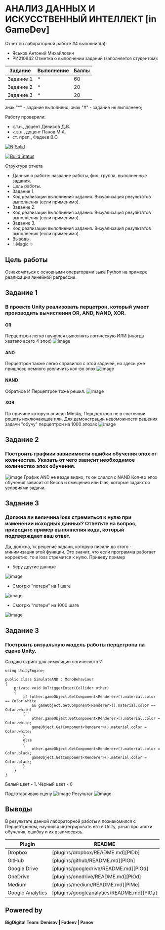 # АНАЛИЗ ДАННЫХ И ИСКУССТВЕННЫЙ ИНТЕЛЛЕКТ [in GameDev]
Отчет по лабораторной работе #4 выполнил(а):
- Яськов Антоний Михайлович
- РИ210942
Отметка о выполнении заданий (заполняется студентом):

| Задание | Выполнение | Баллы |
| ------ | ------ | ------ |
| Задание 1 | * | 60 |
| Задание 2 | * | 20 |
| Задание 3 | * | 20 |

знак "*" - задание выполнено; знак "#" - задание не выполнено;

Работу проверили:
- к.т.н., доцент Денисов Д.В.
- к.э.н., доцент Панов М.А.
- ст. преп., Фадеев В.О.

[![N|Solid](https://cldup.com/dTxpPi9lDf.thumb.png)](https://nodesource.com/products/nsolid)

[![Build Status](https://travis-ci.org/joemccann/dillinger.svg?branch=master)](https://travis-ci.org/joemccann/dillinger)

Структура отчета

- Данные о работе: название работы, фио, группа, выполненные задания.
- Цель работы.
- Задание 1.
- Код реализации выполнения задания. Визуализация результатов выполнения (если применимо).
- Задание 2.
- Код реализации выполнения задания. Визуализация результатов выполнения (если применимо).
- Задание 3.
- Код реализации выполнения задания. Визуализация результатов выполнения (если применимо).
- Выводы.
- ✨Magic ✨

## Цель работы
Ознакомиться с основными операторами зыка Python на примере реализации линейной регрессии.


## Задание 1
### В проекте Unity реализовать перцетрон, который умеет производить вычисления OR, AND, NAND, XOR.
#### OR
Перцептрон легко научился выполнять логическую ИЛИ (иногда хватало всего 4 эпох)
![image](https://user-images.githubusercontent.com/70794890/204290361-cf7fc0ab-7709-4030-bd4a-6613ff013fd6.png)
#### AND
Перцептрон также легко справился с этой задачей, но здесь уже пришлось немного увеличить кол-во эпох
![image](https://user-images.githubusercontent.com/70794890/204290608-3ba186d5-8a41-4098-8ca7-90e9a04ab11e.png)
#### NAND
Обратное И Перцептрон тоже решил.
![image](https://user-images.githubusercontent.com/70794890/204291259-29e31355-f5f9-479e-935d-dbeab904bdff.png)
#### XOR
По причине которую описал Minsky, Перцпептрон не в состоянии решить исключающее или. Для демонстрации невоможности решения задачи "обучу" перцептрон на 1000 эпохах
![image](https://user-images.githubusercontent.com/70794890/204292385-3d0bd31c-b30f-460a-bb0c-bc4720766ab1.png)



## Задание 2
### Построить графики зависимости ошибки обучения эпох от количества. Указать от чего зависит необходимое количество эпох обучения.
![image](https://user-images.githubusercontent.com/70794890/204296929-69a12703-5fb3-4c2b-9b87-75e17dde31e9.png)
График AND не везде видно, тк он слился с NAND
Кол-во эпох обучения зависит от Весов и смещения или bias, которые задаются условиями задачи.



## Задание 3
### Должна ли величина loss стремиться к нулю при изменении исходных данных? Ответьте на вопрос, приведите пример выполнения кода, который подтверждает ваш ответ.

Да, должна, тк решение задачи, которую писали до этого - минимизация этой функции. Это значит, что если программа работает корректно, то и loss стремится к нулю.
Приведу пример
- Беру другие данные 

![image](https://user-images.githubusercontent.com/70794890/190989316-311d9950-66aa-4d19-b204-ab5a5f829233.png)
- Смотрю "потери" на 1 шаге 

![image](https://user-images.githubusercontent.com/70794890/190989369-6f26e787-f827-4c28-888e-a0a4e13cd641.png)
- Смотрю "потери" на 1000 шаге

![image](https://user-images.githubusercontent.com/70794890/190989427-55de8039-59ab-4dee-84cd-76b5a1291815.png)

## Задание 3
### Построить визуальную модель работы перцетрона на сцене Unity.
Создаю скрипт для симуляции логического И
```
using UnityEngine;

public class SimulateAND : MonoBehaviour
{
    private void OnTriggerEnter(Collider other)
    {
        if (other.gameObject.GetComponent<Renderer>().material.color == Color.white 
            && gameObject.GetComponent<Renderer>().material.color == Color.white)
        {
            other.gameObject.GetComponent<Renderer>().material.color = Color.white;
            gameObject.GetComponent<Renderer>().material.color = Color.white;
        }
        else
        {
            other.gameObject.GetComponent<Renderer>().material.color = Color.black;
            gameObject.GetComponent<Renderer>().material.color = Color.black;
        }
    }
}
```
Белый цвет - 1. Чёрный цвет - 0

Подготавливаю сцену
![image](https://user-images.githubusercontent.com/70794890/204313158-4ac53cb7-5484-488e-add3-c089021f58fa.png)
Результат
![image](https://user-images.githubusercontent.com/70794890/204313314-8f083050-58c5-4ccd-8551-fdefb29c5ed7.png)


## Выводы

В результате данной лабораторной работы я познакомился с Перцептроном, научился интегрировать его в Unity, узнал про эпохи обучения, ошибку и их взаимосвязь.

| Plugin | README |
| ------ | ------ |
| Dropbox | [plugins/dropbox/README.md][PlDb] |
| GitHub | [plugins/github/README.md][PlGh] |
| Google Drive | [plugins/googledrive/README.md][PlGd] |
| OneDrive | [plugins/onedrive/README.md][PlOd] |
| Medium | [plugins/medium/README.md][PlMe] |
| Google Analytics | [plugins/googleanalytics/README.md][PlGa] |

## Powered by

**BigDigital Team: Denisov | Fadeev | Panov**
